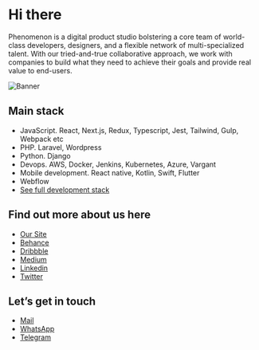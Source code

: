 # Hi there

Phenomenon is a digital product studio bolstering a core team of world-class developers, designers, and a flexible network of multi-specialized talent. With our tried-and-true collaborative approach, we work with companies to build what they need to achieve their goals and provide real value to end-users.

![Banner](https://phenomenonstudio.com/wp-content/uploads/2022/07/Git.png)

## Main stack
- JavaScript. React, Next.js, Redux, Typescript, Jest, Tailwind, Gulp, Webpack etc
- PHP. Laravel, Wordpress
- Python. Django
- Devops. AWS, Docker, Jenkins, Kubernetes, Azure, Vargant
- Mobile development. React native, Kotlin, Swift, Flutter
- Webflow
- [See full development stack](https://www.canva.com/design/DAEwvqzKl9Y/7-YmIzCT-wMEafmyj9eFbQ/view)



## Find out more about us here

- [Our Site](https://phenomenonstudio.com/)
- [Behance](https://www.behance.net/phenomenon-studio)
- [Dribbble](https://dribbble.com/phenomenonstudio/)
- [Medium](https://phenomenon-studio.medium.com/)
- [Linkedin](https://www.linkedin.com/company/phenomenonstudio/mycompany/)
- [Twitter](https://twitter.com/phenomenonstud1)

## Let’s get in touch

- [Mail](mailto:hello@phenomenon-studio.com?subject=[GitHub])
- [WhatsApp](https://api.whatsapp.com/send/?phone=380501625038)
- [Telegram](https://t.me/phenomenon_studio)
